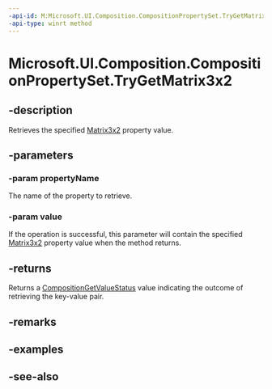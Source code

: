```yaml
---
-api-id: M:Microsoft.UI.Composition.CompositionPropertySet.TryGetMatrix3x2(System.String,Windows.Foundation.Numerics.Matrix3x2@)
-api-type: winrt method
---
```


<!-- Method syntax
public Windows.UI.Composition.CompositionGetValueStatus TryGetMatrix3x2(System.String propertyName, Windows.Foundation.Numerics.Matrix3x2 value)
-->

# Microsoft.UI.Composition.CompositionPropertySet.TryGetMatrix3x2

## -description
Retrieves the specified [Matrix3x2](/uwp/api/windows.foundation.numerics.matrix3x2) property value.

## -parameters
### -param propertyName
The name of the property to retrieve.

### -param value
If the operation is successful, this parameter will contain the specified [Matrix3x2](/uwp/api/windows.foundation.numerics.matrix3x2) property value when the method returns.

## -returns
Returns a [CompositionGetValueStatus](compositiongetvaluestatus.md) value indicating the outcome of retrieving the key-value pair.

## -remarks

## -examples

## -see-also

